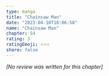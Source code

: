 ```yaml
---
type: manga
title: "Chainsaw Man"
date: "2023-04-18T10:06:58"
name: "Chainsaw Man"
chapter: 54
rating: 3
ratingEmoji: ⭐️⭐️⭐️
share: false
---
```


_[No review was written for this chapter]_
